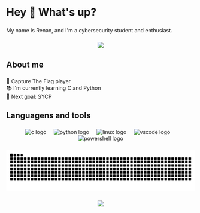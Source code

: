 <h1 align="left">Hey 👋 What's up?</h1>

###

<p align="left">My name is Renan, and I'm a cybersecurity student and enthusiast.</p>

###

<div align="center">
  <img height="300" src="https://media1.tenor.com/m/QGfhvbfZW8sAAAAC/kalilinux.gif"  />
</div>

###

<h2 align="left">About me</h2>

###

<p align="left">🚩 Capture The Flag player<br>📚 I'm currently learning C and Python<br>🎯 Next goal: SYCP</p>

###

<h2 align="left">Languagens and tools</h2>

###

<div align="center">
  <img src="https://cdn.jsdelivr.net/gh/devicons/devicon/icons/c/c-original.svg" height="40" alt="c logo"  />
  <img width="12" />
  <img src="https://cdn.jsdelivr.net/gh/devicons/devicon/icons/python/python-original.svg" height="40" alt="python logo"  />
  <img width="12" />
  <img src="https://cdn.jsdelivr.net/gh/devicons/devicon/icons/linux/linux-original.svg" height="40" alt="linux logo"  />
  <img width="12" />
  <img src="https://cdn.jsdelivr.net/gh/devicons/devicon/icons/vscode/vscode-original.svg" height="40" alt="vscode logo"  />
  <img width="12" />
  <img src="https://skillicons.dev/icons?i=powershell" height="40" alt="powershell logo"  />
</div>

###
<picture>
  <source media="(prefers-color-scheme: dark)" srcset="https://raw.githubusercontent.com/nuxyel/nuxyel/output/github-snake-dark.svg" />
  <source media="(prefers-color-scheme: light)" srcset="https://raw.githubusercontent.com/nuxyel/nuxyel/output/github-snake.svg" />
  <img alt="github-snake" src="https://raw.githubusercontent.com/nuxyel/nuxyel/output/github-snake.svg" />
</picture>

###

<div align="center">
  <img height="400" src="https://media1.tenor.com/m/Ixh3-klIlU4AAAAd/kindred-lol.gif"  />
</div>


###
